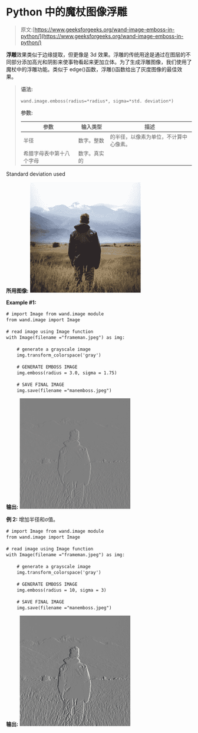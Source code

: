 # Python 中的魔杖图像浮雕

> 原文:[https://www.geeksforgeeks.org/wand-image-emboss-in-python/](https://www.geeksforgeeks.org/wand-image-emboss-in-python/)

**浮雕**效果类似于边缘提取，但更像是 3d 效果。浮雕的传统用途是通过在图层的不同部分添加高光和阴影来使事物看起来更加立体。为了生成浮雕图像，我们使用了魔杖中的浮雕功能。类似于 edge()函数，浮雕()函数给出了灰度图像的最佳效果。

> **语法:**
> 
> ```
> wand.image.emboss(radius=*radius*, sigma=*std. deviation*)
> 
> ```
> 
> **参数:**
> 
> | 参数 | 输入类型 | 描述 |
> | --- | --- | --- |
> | 半径 | 数字。整数 | 的半径，以像素为单位，不计算中心像素。 |
> | 希腊字母表中第十八个字母 | 数字。真实的 |

Standard deviation used

**所用图像:**
![](img/4b96c616f8603e38c42179ba1f36068e.png)

**Example #1:**

```
# import Image from wand.image module
from wand.image import Image

# read image using Image function
with Image(filename ="frameman.jpeg") as img:

    # generate a grayscale image
    img.transform_colorspace('gray')

    # GENERATE EMBOSS IMAGE
    img.emboss(radius = 3.0, sigma = 1.75)

    # SAVE FINAL IMAGE
    img.save(filename ="manemboss.jpeg")
```

**输出:**
![](img/58c2433ba9b190aea9ac2db9e0a561c9.png)

**例 2:**
增加半径和σ值。

```
# import Image from wand.image module
from wand.image import Image

# read image using Image function
with Image(filename ="frameman.jpeg") as img:

    # generate a grayscale image
    img.transform_colorspace('gray')

    # GENERATE EMBOSS IMAGE
    img.emboss(radius = 10, sigma = 3)

    # SAVE FINAL IMAGE
    img.save(filename ="manemboss.jpeg")
```

**输出:**
![](img/fba79251f5bce3dbc167b2fee5d8c6ad.png)